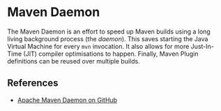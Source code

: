 # Maven Daemon
The Maven Daemon is an effort to speed up Maven builds using a long living background process (the _daemon_).
This saves starting the Java Virtual Machine for every `mvn` invocation.
It also allows for more Just-In-Time (JIT) compiler optimisations to happen.
Finally, Maven Plugin definitions can be reused over multiple builds.

## References

* [Apache Maven Daemon on GitHub](https://github.com/apache/maven-mvnd)